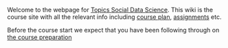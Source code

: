 Welcome to the webpage for [Topics Social Data Science](https://kurser.ku.dk/course/a%C3%98kk08371u/2017-2018). This wiki is the course site with all the relevant info including [course plan](https://github.com/abjer/tsds/wiki/Course-plan), [assignments](https://github.com/abjer/tsds/wiki/Assignments) etc. 

Before the course start we expect that you have been following through on [the course preparation](https://github.com/abjer/tsds/wiki/Course-preparation)
